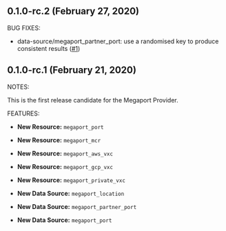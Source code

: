 ## 0.1.0-rc.2 (February 27, 2020)

BUG FIXES:

* data-source/megaport_partner_port: use a randomised key to produce consistent
results ([#1](https://github.com/utilitywarehouse/terraform-provider-megaport/issues/1))


## 0.1.0-rc.1 (February 21, 2020)

NOTES:

This is the first release candidate for the Megaport Provider.

FEATURES:

* **New Resource:** `megaport_port`
* **New Resource:** `megaport_mcr`
* **New Resource:** `megaport_aws_vxc`
* **New Resource:** `megaport_gcp_vxc`
* **New Resource:** `megaport_private_vxc`

* **New Data Source:** `megaport_location`
* **New Data Source:** `megaport_partner_port`
* **New Data Source:** `megaport_port`

